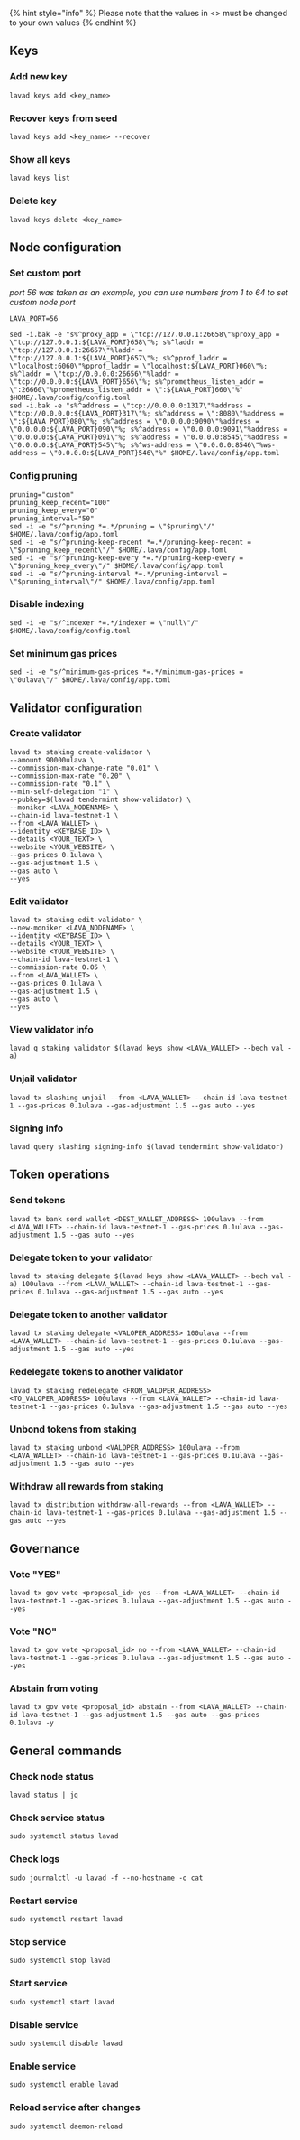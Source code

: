 {% hint style="info" %}
Please note that the values in <> must be changed to your own values
{% endhint %}

## Keys

### Add new key
```
lavad keys add <key_name>
```
### Recover keys from seed
```
lavad keys add <key_name> --recover
```
### Show all keys
```
lavad keys list
```
### Delete key
```
lavad keys delete <key_name>
```

## Node configuration

### Set custom port

*port 56 was taken as an example, you can use numbers from 1 to 64 to set custom node port*

```
LAVA_PORT=56
```
```
sed -i.bak -e "s%^proxy_app = \"tcp://127.0.0.1:26658\"%proxy_app = \"tcp://127.0.0.1:${LAVA_PORT}658\"%; s%^laddr = \"tcp://127.0.0.1:26657\"%laddr = \"tcp://127.0.0.1:${LAVA_PORT}657\"%; s%^pprof_laddr = \"localhost:6060\"%pprof_laddr = \"localhost:${LAVA_PORT}060\"%; s%^laddr = \"tcp://0.0.0.0:26656\"%laddr = \"tcp://0.0.0.0:${LAVA_PORT}656\"%; s%^prometheus_listen_addr = \":26660\"%prometheus_listen_addr = \":${LAVA_PORT}660\"%" $HOME/.lava/config/config.toml
sed -i.bak -e "s%^address = \"tcp://0.0.0.0:1317\"%address = \"tcp://0.0.0.0:${LAVA_PORT}317\"%; s%^address = \":8080\"%address = \":${LAVA_PORT}080\"%; s%^address = \"0.0.0.0:9090\"%address = \"0.0.0.0:${LAVA_PORT}090\"%; s%^address = \"0.0.0.0:9091\"%address = \"0.0.0.0:${LAVA_PORT}091\"%; s%^address = \"0.0.0.0:8545\"%address = \"0.0.0.0:${LAVA_PORT}545\"%; s%^ws-address = \"0.0.0.0:8546\"%ws-address = \"0.0.0.0:${LAVA_PORT}546\"%" $HOME/.lava/config/app.toml
```
### Config pruning
```
pruning="custom"
pruning_keep_recent="100"
pruning_keep_every="0"
pruning_interval="50"
sed -i -e "s/^pruning *=.*/pruning = \"$pruning\"/" $HOME/.lava/config/app.toml
sed -i -e "s/^pruning-keep-recent *=.*/pruning-keep-recent = \"$pruning_keep_recent\"/" $HOME/.lava/config/app.toml
sed -i -e "s/^pruning-keep-every *=.*/pruning-keep-every = \"$pruning_keep_every\"/" $HOME/.lava/config/app.toml
sed -i -e "s/^pruning-interval *=.*/pruning-interval = \"$pruning_interval\"/" $HOME/.lava/config/app.toml
```
### Disable indexing
```
sed -i -e "s/^indexer *=.*/indexer = \"null\"/" $HOME/.lava/config/config.toml
```
### Set minimum gas prices
```
sed -i -e "s/^minimum-gas-prices *=.*/minimum-gas-prices = \"0ulava\"/" $HOME/.lava/config/app.toml
```

## Validator configuration

### Create validator
```
lavad tx staking create-validator \
--amount 90000ulava \
--commission-max-change-rate "0.01" \
--commission-max-rate "0.20" \
--commission-rate "0.1" \
--min-self-delegation "1" \
--pubkey=$(lavad tendermint show-validator) \
--moniker <LAVA_NODENAME> \
--chain-id lava-testnet-1 \
--from <LAVA_WALLET> \
--identity <KEYBASE_ID> \
--details <YOUR_TEXT> \
--website <YOUR_WEBSITE> \
--gas-prices 0.1ulava \
--gas-adjustment 1.5 \
--gas auto \
--yes
```
### Edit validator
```
lavad tx staking edit-validator \
--new-moniker <LAVA_NODENAME> \
--identity <KEYBASE_ID> \
--details <YOUR_TEXT> \
--website <YOUR_WEBSITE> \
--chain-id lava-testnet-1 \
--commission-rate 0.05 \
--from <LAVA_WALLET> \
--gas-prices 0.1ulava \
--gas-adjustment 1.5 \
--gas auto \
--yes
```
### View validator info
```
lavad q staking validator $(lavad keys show <LAVA_WALLET> --bech val -a)
```
### Unjail validator
```
lavad tx slashing unjail --from <LAVA_WALLET> --chain-id lava-testnet-1 --gas-prices 0.1ulava --gas-adjustment 1.5 --gas auto --yes 
```
### Signing info
```
lavad query slashing signing-info $(lavad tendermint show-validator)
```

## Token operations

### Send tokens
```
lavad tx bank send wallet <DEST_WALLET_ADDRESS> 100ulava --from <LAVA_WALLET> --chain-id lava-testnet-1 --gas-prices 0.1ulava --gas-adjustment 1.5 --gas auto --yes
```
### Delegate token to your validator
```
lavad tx staking delegate $(lavad keys show <LAVA_WALLET> --bech val -a) 100ulava --from <LAVA_WALLET> --chain-id lava-testnet-1 --gas-prices 0.1ulava --gas-adjustment 1.5 --gas auto --yes
```
### Delegate token to another validator
```
lavad tx staking delegate <VALOPER_ADDRESS> 100ulava --from <LAVA_WALLET> --chain-id lava-testnet-1 --gas-prices 0.1ulava --gas-adjustment 1.5 --gas auto --yes
```
### Redelegate tokens to another validator
```
lavad tx staking redelegate <FROM_VALOPER_ADDRESS> <TO_VALOPER_ADDRESS> 100ulava --from <LAVA_WALLET> --chain-id lava-testnet-1 --gas-prices 0.1ulava --gas-adjustment 1.5 --gas auto --yes
```
### Unbond tokens from staking
```
lavad tx staking unbond <VALOPER_ADDRESS> 100ulava --from <LAVA_WALLET> --chain-id lava-testnet-1 --gas-prices 0.1ulava --gas-adjustment 1.5 --gas auto --yes
```
### Withdraw all rewards from staking
```
lavad tx distribution withdraw-all-rewards --from <LAVA_WALLET> --chain-id lava-testnet-1 --gas-prices 0.1ulava --gas-adjustment 1.5 --gas auto --yes
```

## Governance
### Vote "YES"
```
lavad tx gov vote <proposal_id> yes --from <LAVA_WALLET> --chain-id lava-testnet-1 --gas-prices 0.1ulava --gas-adjustment 1.5 --gas auto --yes
```
### Vote "NO"
```
lavad tx gov vote <proposal_id> no --from <LAVA_WALLET> --chain-id lava-testnet-1 --gas-prices 0.1ulava --gas-adjustment 1.5 --gas auto --yes
```
### Abstain from voting
```
lavad tx gov vote <proposal_id> abstain --from <LAVA_WALLET> --chain-id lava-testnet-1 --gas-adjustment 1.5 --gas auto --gas-prices 0.1ulava -y
```

## General commands
### Check node status
```
lavad status | jq
```
### Check service status
```
sudo systemctl status lavad
```
### Check logs
```
sudo journalctl -u lavad -f --no-hostname -o cat
```
### Restart service
```
sudo systemctl restart lavad
```
### Stop service
```
sudo systemctl stop lavad
```
### Start service
```
sudo systemctl start lavad
```
### Disable service
```
sudo systemctl disable lavad
```
### Enable service
```
sudo systemctl enable lavad
```
### Reload service after changes
```
sudo systemctl daemon-reload
```
